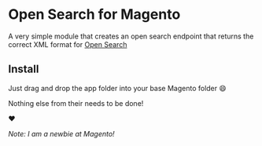 # Open Search for Magento

A very simple module that creates an open search endpoint that returns the correct XML format for [Open Search](http://www.opensearch.org/Home)

## Install

Just drag and drop the app folder into your base Magento folder :smile:

Nothing else from their needs to be done!

:heart:

_Note: I am a newbie at Magento!_
